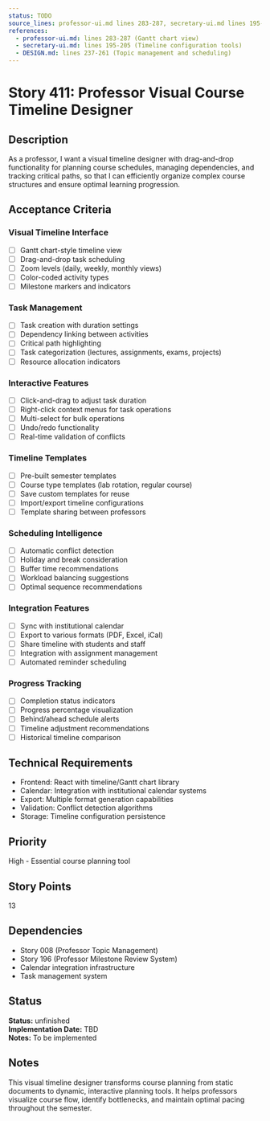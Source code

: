 ```yaml
---
status: TODO
source_lines: professor-ui.md lines 283-287, secretary-ui.md lines 195-205
references:
  - professor-ui.md: lines 283-287 (Gantt chart view)
  - secretary-ui.md: lines 195-205 (Timeline configuration tools)
  - DESIGN.md: lines 237-261 (Topic management and scheduling)
---
```


# Story 411: Professor Visual Course Timeline Designer

## Description
As a professor, I want a visual timeline designer with drag-and-drop functionality for planning course schedules, managing dependencies, and tracking critical paths, so that I can efficiently organize complex course structures and ensure optimal learning progression.

## Acceptance Criteria

### Visual Timeline Interface
- [ ] Gantt chart-style timeline view
- [ ] Drag-and-drop task scheduling
- [ ] Zoom levels (daily, weekly, monthly views)
- [ ] Color-coded activity types
- [ ] Milestone markers and indicators

### Task Management
- [ ] Task creation with duration settings
- [ ] Dependency linking between activities
- [ ] Critical path highlighting
- [ ] Task categorization (lectures, assignments, exams, projects)
- [ ] Resource allocation indicators

### Interactive Features
- [ ] Click-and-drag to adjust task duration
- [ ] Right-click context menus for task operations
- [ ] Multi-select for bulk operations
- [ ] Undo/redo functionality
- [ ] Real-time validation of conflicts

### Timeline Templates
- [ ] Pre-built semester templates
- [ ] Course type templates (lab rotation, regular course)
- [ ] Save custom templates for reuse
- [ ] Import/export timeline configurations
- [ ] Template sharing between professors

### Scheduling Intelligence
- [ ] Automatic conflict detection
- [ ] Holiday and break consideration
- [ ] Buffer time recommendations
- [ ] Workload balancing suggestions
- [ ] Optimal sequence recommendations

### Integration Features
- [ ] Sync with institutional calendar
- [ ] Export to various formats (PDF, Excel, iCal)
- [ ] Share timeline with students and staff
- [ ] Integration with assignment management
- [ ] Automated reminder scheduling

### Progress Tracking
- [ ] Completion status indicators
- [ ] Progress percentage visualization
- [ ] Behind/ahead schedule alerts
- [ ] Timeline adjustment recommendations
- [ ] Historical timeline comparison

## Technical Requirements
- Frontend: React with timeline/Gantt chart library
- Calendar: Integration with institutional calendar systems
- Export: Multiple format generation capabilities
- Validation: Conflict detection algorithms
- Storage: Timeline configuration persistence

## Priority
High - Essential course planning tool

## Story Points
13

## Dependencies
- Story 008 (Professor Topic Management)
- Story 196 (Professor Milestone Review System)
- Calendar integration infrastructure
- Task management system


## Status
**Status:** unfinished  
**Implementation Date:** TBD  
**Notes:** To be implemented
## Notes
This visual timeline designer transforms course planning from static documents to dynamic, interactive planning tools. It helps professors visualize course flow, identify bottlenecks, and maintain optimal pacing throughout the semester.